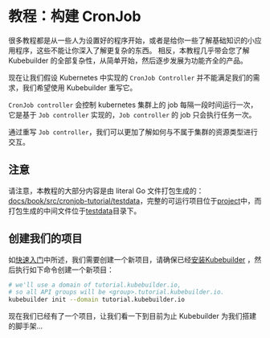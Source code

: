 # 教程：构建 CronJob

很多教程都是从一些人为设置好的程序开始，或者是给你一些了解基础知识的小应用程序，这些不能让你深入了解更复杂的东西。 相反，本教程几乎带会您了解 Kubebuilder 的全部复杂性，从简单开始，然后逐步发展为功能齐全的产品。


现在让我们假设 Kubernetes 中实现的 `CronJob Controller` 并不能满足我们的需求，我们希望使用 Kubebuilder 重写它。

`CronJob controller` 会控制 kubernetes 集群上的 job 每隔一段时间运行一次，它是基于 `Job controller` 实现的，`Job controller` 的 job 只会执行任务一次。

通过重写 `Job controller`，我们可以更加了解如何与不属于集群的资源类型进行交互。


<aside class="note">

<h1>注意</h1>

请注意，本教程的大部分内容是由 literal Go 文件打包生成的：[docs/book/src/cronjob-tutorial/testdata][tutorial-source]，完整的可运行项目位于[project][tutorial-project-source]中，而打包生成的中间文件位于[testdata][tutorial-source]目录下。


[tutorial-source]: https://github.com/kubernetes-sigs/kubebuilder/tree/master/docs/book/src/cronjob-tutorial/testdata

[tutorial-project-source]: https://github.com/kubernetes-sigs/kubebuilder/tree/master/docs/book/src/cronjob-tutorial/testdata/project

</aside>

## 创建我们的项目

如[快速入门](../quick-start.md)中所述，我们需要创建一个新项目，请确保已经[安装Kubebuilder](../quick-start.md#installation) ，然后执行如下命令创建一个新项目：

```bash
# we'll use a domain of tutorial.kubebuilder.io,
# so all API groups will be <group>.tutorial.kubebuilder.io.
kubebuilder init --domain tutorial.kubebuilder.io
```

现在我们已经有了一个项目，让我们看一下到目前为止 Kubebuilder 为我们搭建的脚手架...
